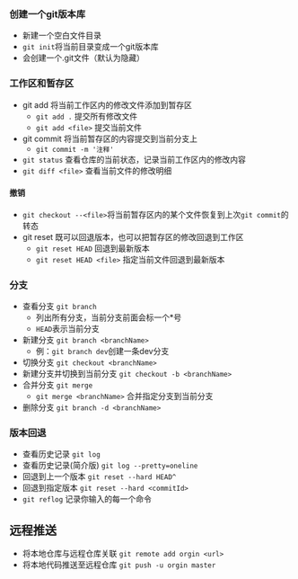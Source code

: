 ### 创建一个git版本库
  * 新建一个空白文件目录
  * `git init`将当前目录变成一个git版本库
  * 会创建一个.git文件（默认为隐藏）
### 工作区和暂存区
  * git add 将当前工作区内的修改文件添加到暂存区
    * `git add .` 提交所有修改文件
    * `git add <file>` 提交当前文件
  * git commit 将当前暂存区的内容提交到当前分支上
    * `git commit -m '注释' `
  * `git status` 查看仓库的当前状态，记录当前工作区内的修改内容
  * `git diff <file>` 查看当前文件的修改明细
#### 撤销
  * `git checkout --<file>`将当前暂存区内的某个文件恢复到上次`git commit`的转态
  * git reset 既可以回退版本，也可以把暂存区的修改回退到工作区
    * `git reset HEAD` 回退到最新版本
    * `git reset HEAD <file>` 指定当前文件回退到最新版本

### 分支
  * 查看分支 `git branch`
    * 列出所有分支，当前分支前面会标一个*号
    * `HEAD`表示当前分支
  * 新建分支 `git branch <branchName>`
    * 例：`git branch dev`创建一条dev分支
  * 切换分支 `git checkout <branchName>`
  * 新建分支并切换到当前分支 `git checkout -b <branchName>`
  * 合并分支 `git merge`
    * `git merge <branchName>` 合并指定分支到当前分支
  * 删除分支 `git branch -d <branchName>`
### 版本回退
  * 查看历史记录 `git log`
  * 查看历史记录(简介版) `git log --pretty=oneline`
  * 回退到上一个版本 `git reset --hard HEAD^`
  * 回退到指定版本 `git reset --hard <commitId>`
  * `git reflog` 记录你输入的每一个命令


## 远程推送
 * 将本地仓库与远程仓库关联 `git remote add orgin <url>`
 * 将本地代码推送至远程仓库 `git push -u orgin master`